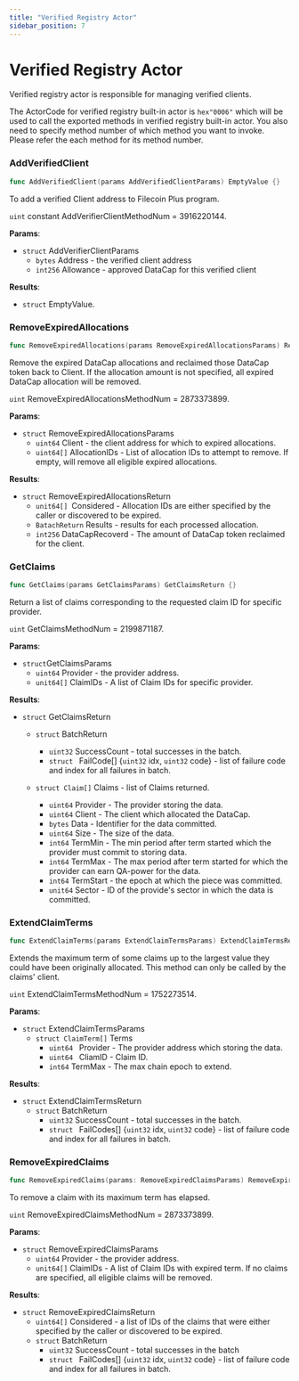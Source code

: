```yaml
---
title: "Verified Registry Actor"
sidebar_position: 7
---
```


# Verified Registry Actor

Verified registry actor is responsible for managing verified clients. 

The ActorCode for verified registry built-in actor is `hex"0006"` which will be used to call the exported methods in verified registry built-in actor. You also need to specify method number of which method you want to invoke. Please refer the each method for its method number.

### AddVerifiedClient

```go
func AddVerifiedClient(params AddVerifiedClientParams) EmptyValue {}
```

To add a verified Client address to Filecoin Plus program.

`uint` constant AddVerifierClientMethodNum = 3916220144.

**Params**:

+ `struct` AddVerifierClientParams
  + `bytes` Address - the verified client address
  + `int256` Allowance - approved DataCap for this verified client

**Results**:

+ `struct` EmptyValue.

### RemoveExpiredAllocations

```go
func RemoveExpiredAllocations(params RemoveExpiredAllocationsParams) RemoveExpiredAllocationsReturn {}
```

Remove the expired DataCap allocations and reclaimed those DataCap token back to Client. If the allocation amount is not specified, all expired DataCap allocation will be removed.

`uint`  RemoveExpiredAllocationsMethodNum = 2873373899.

**Params**:

+ `struct` RemoveExpiredAllocationsParams
  + `uint64` Client - the client address for which to expired allocations.
  + `uint64[]` AllocationIDs - List of allocation IDs to attempt to remove. If empty, will remove all eligible expired allocations.


**Results**:

+ `struct` RemoveExpiredAllocationsReturn
  + `unit64[] `Considered - Allocation IDs are either specified by the caller or discovered to be expired.
  + `BatachReturn` Results - results for each processed allocation.
  + `int256` DataCapRecoverd - The amount of DataCap token reclaimed for the client.


### GetClaims

```go
func GetClaims(params GetClaimsParams) GetClaimsReturn {}
```

Return a list of claims corresponding to the requested claim ID for specific provider.

`uint`  GetClaimsMethodNum = 2199871187.

**Params**:

+ `struct`GetClaimsParams
  + `uint64` Provider - the provider address.
  + `unit64[]` ClaimIDs - A list of Claim IDs for specific provider.


**Results**:

+ `struct` GetClaimsReturn
  + `struct` BatchReturn
    + `uint32` SuccessCount - total successes in the batch.
    + `struct ` FailCode[] {`uint32` idx, `uint32` code} -  list of failure code and index for all failures in batch.

  + `struct Claim[]` Claims - list of Claims returned.
    + `uint64` Provider - The provider storing the data.
    + `uint64` Client - The client which allocated the DataCap.
    + `bytes` Data - Identifier for the data committed.
    + `uint64` Size - The size of the data.
    + `int64` TermMin - The min period after term started which the provider must commit to storing data.
    + `int64` TermMax - The max period after term started for which the provider can earn QA-power for the data.
    + `int64` TermStart - the epoch at which the piece was committed.
    + `unit64` Sector - ID of the provide's sector in which the data is committed.


### ExtendClaimTerms

```go
func ExtendClaimTerms(params ExtendClaimTermsParams) ExtendClaimTermsReturn {}
```

Extends the  maximum term of some claims up to the largest value they could have been originally allocated. This method can only be called by the claims' client.

`uint` ExtendClaimTermsMethodNum = 1752273514.

**Params**:

+ `struct` ExtendClaimTermsParams
  + `struct ClaimTerm[]` Terms
    + `uint64 ` Provider - The provider address which storing the data.
    + `uint64 ` CliamID - Claim ID.
    + `int64` TermMax - The max chain epoch to extend.


**Results**:

+ `struct` ExtendClaimTermsReturn
  + `struct` BatchReturn
    + `uint32` SuccessCount - total successes in the batch.
    + `struct ` FailCodes[] {`uint32` idx, `uint32` code} -  list of failure code and index for all failures in batch.

### RemoveExpiredClaims

``` go
func RemoveExpiredClaims(params: RemoveExpiredClaimsParams) RemoveExpiredClaimsReturn {}
```

To remove a claim with its maximum term has elapsed.

`uint` RemoveExpiredClaimsMethodNum = 2873373899.

**Params**:

+ `struct` RemoveExpiredClaimsParams
  + `uint64` Provider - the provider address.
  + `unit64[]` ClaimIDs - A list of Claim IDs with expired term. If no claims are specified, all eligible claims will be removed.

**Results**:

+ `struct` RemoveExpiredClaimsReturn
  + `uint64[]` Considered - a list of IDs of the claims that were either specified by the caller or discovered to be expired.
  + `struct` BatchReturn
    + `uint32` SuccessCount - total successes in the batch
    + `struct ` FailCodes[] {`uint32` idx, `uint32` code} -  list of failure code and index for all failures in batch.

